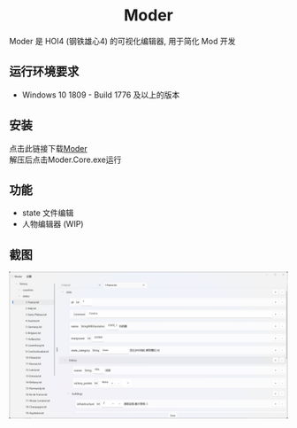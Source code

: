 <h1 align="center">
    Moder
</h1>

Moder 是 HOI4 (钢铁雄心4) 的可视化编辑器, 用于简化 Mod 开发

## 运行环境要求

- Windows 10 1809 - Build 1776 及以上的版本

## 安装

点击此链接下载[Moder](https://github.com/textGamex/Moder/releases)  
解压后点击Moder.Core.exe运行

## 功能

- state 文件编辑
- 人物编辑器 (WIP)

## 截图

![screenshot1](../Images/screenshot1.png)
